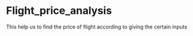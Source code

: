 # Flight_price_analysis
This help us to find the price of flight according to giving the certain inputs
